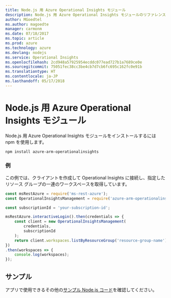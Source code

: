 ```yaml
---
title: Node.js 用 Azure Operational Insights モジュール
description: Node.js 用 Azure Operational Insights モジュールのリファレンス
author: MGoedtel
ms.author: magoedte
manager: carmonm
ms.date: 07/18/2017
ms.topic: article
ms.prod: azure
ms.technology: azure
ms.devlang: nodejs
ms.service: Operational Insights
ms.openlocfilehash: 2cd948a57925954ecddc077ead727b1a7689ce0e
ms.sourcegitcommit: 75051fec38cc3be4cb7d7cb6fc695c162fc0e91b
ms.translationtype: HT
ms.contentlocale: ja-JP
ms.lasthandoff: 05/17/2018
---
```

# <a name="azure-operational-insights-modules-for-nodejs"></a>Node.js 用 Azure Operational Insights モジュール

Node.js 用 Azure Operational Insights モジュールをインストールするには npm を使用します。

```bash
npm install azure-arm-operationalinsights
```

### <a name="example"></a>例 

この例では、クライアントを作成して Operational Insights に接続し、指定したリソース グループの一連のワークスペースを取得しています。

```javascript
const msRestAzure = require('ms-rest-azure');
const OperationalInsightsManagement = require('azure-arm-operationalinsights');

const subscriptionId = 'your-subscription-id';

msRestAzure.interactiveLogin().then(credentials => {
    const client = new OperationalInsightsManagement(
        credentials,
        subscriptionId
    );
    return client.workspaces.listByResourceGroup('resource-group-name');
})
.then(workspaces => {
    console.log(workspaces);
});
``` 

## <a name="samples"></a>サンプル

アプリで使用できるその他の[サンプル Node.js コード](https://azure.microsoft.com/resources/samples/?platform=nodejs)を確認してください。
